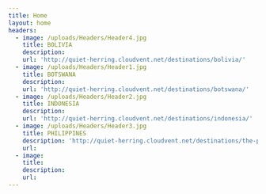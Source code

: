 ```yaml
---
title: Home
layout: home
headers:
  - image: /uploads/Headers/Header4.jpg
    title: BOLIVIA
    description:
    url: 'http://quiet-herring.cloudvent.net/destinations/bolivia/'
  - image: /uploads/Headers/Header1.jpg
    title: BOTSWANA
    description:
    url: 'http://quiet-herring.cloudvent.net/destinations/botswana/'
  - image: /uploads/Headers/Header2.jpg
    title: INDONESIA
    description:
    url: 'http://quiet-herring.cloudvent.net/destinations/indonesia/'
  - image: /uploads/Headers/Header3.jpg
    title: PHILIPPINES
    description: 'http://quiet-herring.cloudvent.net/destinations/the-philippines/'
    url:
  - image:
    title:
    description:
    url:
---
```



